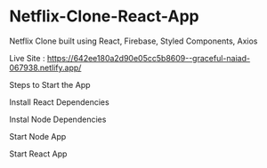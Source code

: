 # Netflix-Clone-React-App

Netflix Clone built using React,  Firebase, Styled Components, Axios


Live Site :
https://642ee180a2d90e05cc5b8609--graceful-naiad-067938.netlify.app/ 

Steps to Start the App


Install React Dependencies



Instal Node Dependencies



Start Node App



Start React App
